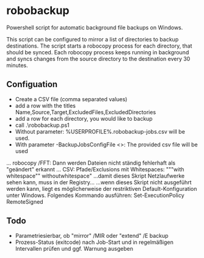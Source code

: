 # robobackup
Powershell script for automatic background file backups on Windows.

This script can be configured to mirror a list of directories to backup destinations.
The script starts a robocopy process for each directory, that should be synced.
Each robocopy process keeps running in background and syncs changes from the source directory to the destination every 30 minutes.

## Configuation
- Create a CSV file (comma separated values)
- add a row with the titles Name,Source,Target,ExcludedFiles,ExcludedDirectories
- add a row for each directory, you would like to backup
- call .\robobackup.ps1
- Without parameter: %USERPROFILE%\.robobackup-jobs.csv will be used.
- With parameter -BackupJobsConfigFile <<pathToFile>>: The provided csv file will be used

... robocopy /FFT: Dann werden Dateien nicht ständig fehlerhaft als "geändert" erkannt
... CSV: Pfade/Exclusions mit Whitespaces: """with whitespace"" withoutwhitespace"
...damit dieses Skript Netzlaufwerke sehen kann, muss in der Registry...
...wenn dieses Skript nicht ausgeführt werden kann, liegt es möglicherweise der restriktiven Default-Konfiguration unter Windows.
Folgendes Kommando ausführen: Set-ExecutionPolicy RemoteSigned

## Todo
- Parametriesierbar, ob "mirror" /MIR oder "extend" /E backup
- Prozess-Status (exitcode) nach Job-Start und in regelmäßigen Intervallen prüfen und ggf. Warnung ausgeben
